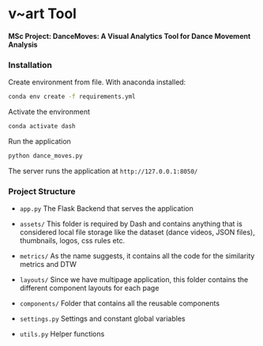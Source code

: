 # v~art Tool
#### MSc Project: DanceMoves: A Visual Analytics Tool for Dance Movement Analysis


### Installation
Create environment from file. With anaconda installed:
```bash
conda env create -f requirements.yml
```
Activate the environment
```bash
conda activate dash
```
Run the application 
```bash
python dance_moves.py
```
The server runs the application at `http://127.0.0.1:8050/`

### Project Structure
* `app.py`
The Flask Backend that serves the application

* `assets/`
This folder is required by Dash and contains anything that is considered local file storage like the dataset
(dance videos, JSON files), thumbnails, logos, css rules etc.

* `metrics/`
As the name suggests, it contains all the code for the similarity metrics and DTW

* `layouts/`
Since we have multipage application, this folder contains the different component layouts for each page

* `components/`
Folder that contains all the reusable components

* `settings.py`
Settings and constant global variables

* `utils.py`
Helper functions

